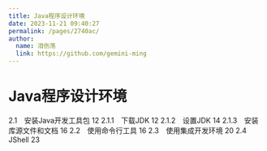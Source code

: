 ```yaml
---
title: Java程序设计环境
date: 2023-11-21 09:40:27
permalink: /pages/2740ac/
author: 
  name: 泪伤荡
  link: https://github.com/gemini-ming
---
```

# Java程序设计环境

2.1　安装Java开发工具包 12
2.1.1　下载JDK 12
2.1.2　设置JDK 14
2.1.3　安装库源文件和文档 16
2.2　使用命令行工具 16
2.3　使用集成开发环境 20
2.4　JShell 23